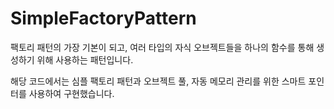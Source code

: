 # SimpleFactoryPattern

팩토리 패턴의 가장 기본이 되고, 여러 타입의 자식 오브젝트들을 하나의 함수를 통해 생성하기 위해 사용하는 패턴입니다.

해당 코드에서는 심플 팩토리 패턴과 오브젝트 풀, 자동 메모리 관리를 위한 스마트 포인터를 사용하여 구현했습니다.
